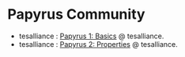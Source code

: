 # Papyrus Community

- tesalliance : [Papyrus 1: Basics](https://tesalliance.org/forums/index.php?/topic/4697-class-1-start-here-for-basics/) @ tesalliance.
- tesalliance : [Papyrus 2: Properties](https://tesalliance.org/forums/index.php?/topic/5039-class-2-properties/) @ tesalliance.
